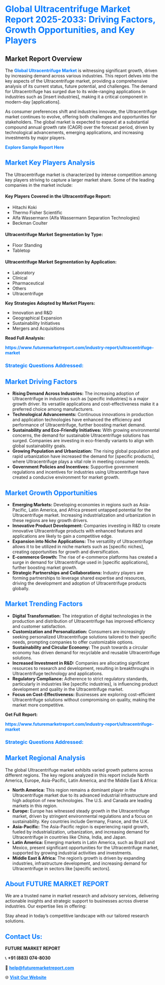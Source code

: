 <h1 style="color: #007BFF;">Global Ultracentrifuge Market Report 2025-2033: Driving Factors, Growth Opportunities, and Key Players</h1>

<section id="overview">
<h2>Market Report Overview</h2>
<p>The <a href="https://www.futuremarketreport.com/industry-report/ultracentrifuge-market" style="color: #007BFF; text-decoration: none;"><strong>Global Ultracentrifuge Market</strong></a> is witnessing significant growth, driven by increasing demand across various industries. This report delves into the key aspects of the Ultracentrifuge market, providing a comprehensive analysis of its current status, future potential, and challenges. The demand for Ultracentrifuge has surged due to its wide-ranging applications in industries such as [insert industries], making it a critical component in modern-day [applications].</p>
<p>As consumer preferences shift and industries innovate, the Ultracentrifuge market continues to evolve, offering both challenges and opportunities for stakeholders. The global market is expected to expand at a substantial compound annual growth rate (CAGR) over the forecast period, driven by technological advancements, emerging applications, and increasing investments by major players.</p>
</section>

<section id="overview">
<p><a href="https://www.futuremarketreport.com/request-sample/reportId=125038" style="color: #007BFF; text-decoration: none;"><strong>Explore Sample Report Here</strong></a></p>
</section>

<section id="key-players">
<h2 style="color: #007BFF;">Market Key Players Analysis</h2>
<p>The Ultracentrifuge market is characterized by intense competition among key players striving to capture a larger market share. Some of the leading companies in the market include:</p>
<h4>Key Players Covered in the Ultracentrifuge Report:</h4>
<ul><li>Hitachi Koki</li><li>Thermo Fisher Scientific</li><li>Alfa Wassermann (Alfa Wassermann Separation Technologies)</li><li>Beckman Coulter</li></ul>
<h4>Ultracentrifuge Market Segmentation by Type:</h4>
<ul><li>Floor Standing</li><li>Tabletop</li></ul>

<h4>Ultracentrifuge Market Segmentation by Application:</h4>
<ul><li>Laboratory</li><li>Clinical</li><li>Pharmaceutical</li><li>Others</li><li>Ultracentrifuge</li></ul>
<p><strong>Key Strategies Adopted by Market Players:</strong></p>
<ul>
<li>Innovation and R&D</li>
<li>Geographical Expansion</li>
<li>Sustainability Initiatives</li>
<li>Mergers and Acquisitions</li>
</ul>
</section>

<section>
<p><strong>Read Full Analysis: </strong></p><a href="https://www.futuremarketreport.com/industry-report/ultracentrifuge-market" style="color: #007BFF; text-decoration: none;"><strong>https://www.futuremarketreport.com/industry-report/ultracentrifuge-market</strong></a>
<h3 style="color: #007BFF;">Strategic Questions Addressed:</h3>
</section>

<section id="driving-factors">
<h2 style="color: #007BFF;">Market Driving Factors</h2>
<ul>
<li><strong>Rising Demand Across Industries:</strong> The increasing adoption of Ultracentrifuge in industries such as [specific industries] is a major growth driver. Its versatile applications and cost-effectiveness make it a preferred choice among manufacturers.</li>
<li><strong>Technological Advancements:</strong> Continuous innovations in production and application technologies have enhanced the efficiency and performance of Ultracentrifuge, further boosting market demand.</li>
<li><strong>Sustainability and Eco-Friendly Initiatives:</strong> With growing environmental concerns, the demand for sustainable Ultracentrifuge solutions has surged. Companies are investing in eco-friendly variants to align with global sustainability goals.</li>
<li><strong>Growing Population and Urbanization:</strong> The rising global population and rapid urbanization have increased the demand for [specific products], where Ultracentrifuge plays a vital role in meeting consumer needs.</li>
<li><strong>Government Policies and Incentives:</strong> Supportive government regulations and incentives for industries using Ultracentrifuge have created a conducive environment for market growth.</li>
</ul>
</section>

<section id="growth-opportunities">
<h2 style="color: #007BFF;">Market Growth Opportunities</h2>
<ul>
<li><strong>Emerging Markets:</strong> Developing economies in regions such as Asia-Pacific, Latin America, and Africa present untapped potential for the Ultracentrifuge market. Increasing industrialization and urbanization in these regions are key growth drivers.</li>
<li><strong>Innovative Product Development:</strong> Companies investing in R&D to create innovative Ultracentrifuge products with enhanced features and applications are likely to gain a competitive edge.</li>
<li><strong>Expansion into Niche Applications:</strong> The versatility of Ultracentrifuge allows it to be utilized in niche markets such as [specific niches], creating opportunities for growth and diversification.</li>
<li><strong>E-commerce Growth:</strong> The rise of e-commerce platforms has created a surge in demand for Ultracentrifuge used in [specific applications], further boosting market growth.</li>
<li><strong>Strategic Partnerships and Collaborations:</strong> Industry players are forming partnerships to leverage shared expertise and resources, driving the development and adoption of Ultracentrifuge products globally.</li>
</ul>
</section>

<section id="trending-factors">
<h2 style="color: #007BFF;">Market Trending Factors</h2>
<ul>
<li><strong>Digital Transformation:</strong> The integration of digital technologies in the production and distribution of Ultracentrifuge has improved efficiency and customer satisfaction.</li>
<li><strong>Customization and Personalization:</strong> Consumers are increasingly seeking personalized Ultracentrifuge solutions tailored to their specific needs, prompting companies to offer customizable options.</li>
<li><strong>Sustainability and Circular Economy:</strong> The push towards a circular economy has driven demand for recyclable and reusable Ultracentrifuge solutions.</li>
<li><strong>Increased Investment in R&D:</strong> Companies are allocating significant resources to research and development, resulting in breakthroughs in Ultracentrifuge technology and applications.</li>
<li><strong>Regulatory Compliance:</strong> Adherence to strict regulatory standards, particularly in industries like [specific industries], is influencing product development and quality in the Ultracentrifuge market.</li>
<li><strong>Focus on Cost-Effectiveness:</strong> Businesses are exploring cost-efficient Ultracentrifuge solutions without compromising on quality, making the market more competitive.</li>
</ul>
</section>

<section>
<p><strong>Get Full Report: </strong></p><a href="https://www.futuremarketreport.com/industry-report/ultracentrifuge-market" style="color: #007BFF; text-decoration: none;"><strong>https://www.futuremarketreport.com/industry-report/ultracentrifuge-market</strong></a>
<h3 style="color: #007BFF;">Strategic Questions Addressed:</h3>
</section>


<section id="regional-analysis">
<h2 style="color: #007BFF;">Market Regional Analysis</h2>
<p>The global Ultracentrifuge market exhibits varied growth patterns across different regions. The key regions analyzed in this report include North America, Europe, Asia-Pacific, Latin America, and the Middle East & Africa:</p>
<ul>
<li><strong>North America:</strong> This region remains a dominant player in the Ultracentrifuge market due to its advanced industrial infrastructure and high adoption of new technologies. The U.S. and Canada are leading markets in this region.</li>
<li><strong>Europe:</strong> Europe has witnessed steady growth in the Ultracentrifuge market, driven by stringent environmental regulations and a focus on sustainability. Key countries include Germany, France, and the U.K.</li>
<li><strong>Asia-Pacific:</strong> The Asia-Pacific region is experiencing rapid growth, fueled by industrialization, urbanization, and increasing demand for Ultracentrifuge in countries like China, India, and Japan.</li>
<li><strong>Latin America:</strong> Emerging markets in Latin America, such as Brazil and Mexico, present significant opportunities for the Ultracentrifuge market, supported by growing industrial activities and investments.</li>
<li><strong>Middle East & Africa:</strong> The region’s growth is driven by expanding industries, infrastructure development, and increasing demand for Ultracentrifuge in sectors like [specific sectors].</li>
</ul>
</section>

<footer>
<h2 style="color: #007BFF;">About FUTURE MARKET REPORT</h2>
<p>We are a trusted name in market research and advisory services, delivering actionable insights and strategic support to businesses across diverse industries. Our expertise lies in offering:</p>

<p>Stay ahead in today’s competitive landscape with our tailored research solutions.</p>

<h2 style="color: #007BFF;">Contact Us:</h2>
<p><strong>FUTURE MARKET REPORT</strong></p>
<p>📞 <strong>+91 (883) 074-8030</strong></p>
<p>📧 <strong><a href="mailto:help@futuremarketreport.com" style="color: #007BFF;">help@futuremarketreport.com</a></strong></p>
<p>🌐 <strong><a href="https://www.futuremarketreport.com/" style="color: #007BFF;">Visit Our Website</a></strong></p>
</footer>